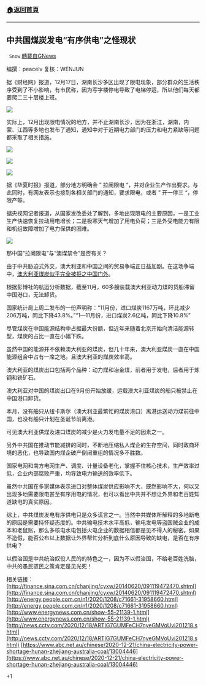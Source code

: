 ###  [:house:返回首頁](https://github.com/ourhimalayas/txt)
---

## 中共国煤炭发电“有序供电”之怪现状
` Snow` [轉載自GNews](https://gnews.org/zh-hans/712330/)

编撰：peacelv
复核：WENJUN

据《财经网》报道，12月17日，湖南长沙多区出现了限电现象，部分群众的生活秩序受到了不小影响，有市民称，因为写字楼停电导致了电梯停运，所以他们每天都要爬二三十层楼上班。

![]()![](https://gnews.org/wp-content/uploads/2021/01/11.png)

实际上，12月出现限电情况的地方，并不止湖南长沙，因为在浙江，湖南，内蒙、江西等多地也发布了通知，通知中对于近期电力部门的压力和电力紧缺等问题都采取了相关措施。

![]()![](https://gnews.org/wp-content/uploads/2021/01/22.png)

![]()![](https://gnews.org/wp-content/uploads/2021/01/33.png)

![]()![](https://gnews.org/wp-content/uploads/2021/01/44.png)

据《华夏时报》报道，部分地方明确会 ” 拉闸限电 “，并对企业生产作出要求。与此同时，有网友表示也接到各相关部门的通知，要求限电，或者 ” 开一停三 “，停限产等。

据央视网记者报道，从国家发改委处了解到，多地出现限电的主要原因，一是工业生产快速恢复拉动用电增长；二是极寒天气增加了用电负荷；三是外受电能力有限和机组故障增加了电力保供的困难。

![]()![](https://gnews.org/wp-content/uploads/2021/01/55.jpeg)

那中国“拉闸限电”与“澳煤禁令”是否有关？

由于中共胁迫式外交，澳大利亚和中国之间的贸易争端正日益加剧。在这场争端中，[澳大利亚煤炭似乎完全被拒之中国门外](https://www.abc.net.au/news/2020-12-16/will-other-countries-replace-china-buying-australian-coal/12985956)。

根据彭博社的航运分析数据，截至11月，60多艘装载澳大利亚动力煤的货船滞留中国港口，无法卸货。

国家统计局上周二发布的一份声明称：“11月份，进口煤炭1167万吨，环比减少206万吨，同比下降43.8%。”“1—11月份，进口煤炭2.6亿吨，同比下降10.8%”

尽管煤炭在中国能源结构中占据最大份额，但近年来随着北京开始向清洁能源转型，煤炭的占比一直在小幅下跌。

虽然中国的能源并不依赖澳大利亚的煤炭，但几十年来，澳大利亚煤炭一直在中国能源组合中占有一席之地。且澳大利亚的煤炭效率高。

澳大利亚的煤炭出口包括两个品种：动力煤和冶金煤，前者用于发电，后者用于炼钢和铁矿石。

澳大利亚对中国的煤炭出口在9月份开始放缓，运载澳大利亚煤炭的船只被禁止在中国港口卸货。

本月，没有船只从纽卡斯尔（澳大利亚最繁忙的煤炭港口）离港运送动力煤前往中国，也没有船只计划在圣诞节前离港。

可见澳大利亚供煤及进口煤炭的减少是火力发电量不足的因素之一。

另外中共国在推动节能减排的同时，不断地压缩私人煤企的生存空间，同时政商环境的恶化，也导致国内煤企破产倒闭重组的情况多不胜数。

国家电网和南方电网生产、调度、计量设备老化，掌握不住核心技术，生产效率过低，企业内部腐败严重，均导致电力输送的效率低下。

虽然中共国在多家媒体表示进口对整体煤炭供应影响不大，既然影响不大，何以又出现多地需要限电甚至有序用电的情况，也可以看出中共并不想让外界和老百姓知道缺电的真实原因。

综上，中共煤炭发电有序供电只是众多谎言之一。当然中共媒体所解释的多地断电的原因是需要持怀疑态度的。中共输电技术水平高低，输电发电等盗国贼企业的成本和老鼠账，那么多核电水电包括火电企业的数据相信都是见不得人的秘密。如果不造假，能否公布以上数据让外界帮忙分析到底什么原因导致的缺电，是否在有序供电？

以假治国是中共统治奴役人民的的特色之一，因为不以假治国，不给老百姓洗脑，中共的愚民驭民之策肯定是见光死！

相关链接：
[http://finance.sina.com.cn/chanjing/cyxw/20140620/091119472470.shtml](http://finance.sina.com.cn/chanjing/cyxw/20140620/091119472470.shtml)
[http://energy.people.com.cn/n1/2020/1208/c71661-31958660.html](http://energy.people.com.cn/n1/2020/1208/c71661-31958660.html)
[http://www.energynews.com.cn/show-55-21139-1.html](http://www.energynews.com.cn/show-55-21139-1.html)
[http://news.cctv.com/2020/12/18/ARTIG7GUMFeCH7nyeGMVoUvi201218.shtml](http://news.cctv.com/2020/12/18/ARTIG7GUMFeCH7nyeGMVoUvi201218.shtml)
[https://www.abc.net.au/chinese/2020-12-21/china-electricity-power-shortage-hunan-zhejiang-australia-coal/13004446](https://www.abc.net.au/chinese/2020-12-21/china-electricity-power-shortage-hunan-zhejiang-australia-coal/13004446)

+1
